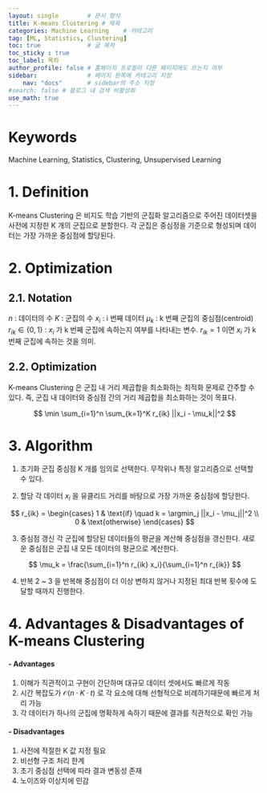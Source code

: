 ```yaml
---
layout: single        # 문서 형식
title: K-means Clustering # 제목
categories: Machine Learning    # 카테고리
tag: [ML, Statistics, Clustering]
toc: true             # 글 목차
toc_sticky : true
toc_label: 목차
author_profile: false # 홈페이지 프로필이 다른 페이지에도 뜨는지 여부
sidebar:              # 페이지 왼쪽에 카테고리 지정
    nav: "docs"       # sidebar의 주소 지정
#search: false # 블로그 내 검색 비활성화
use_math: true
---
```

# Keywords
Machine Learning, Statistics, Clustering, Unsupervised Learning



# 1. Definition
K-means Clustering 은 비지도 학습 기반의 군집화 알고리즘으로 주어진 데이터셋을 사전에 지정한 K 개의 군집으로 분할한다. 각 군집은 중심정을 기준으로 형성되며 데이터는 가장 가까운 중심점에 할당된다. 



# 2. Optimization
## 2.1. Notation
$n$ : 데이터의 수
$K$ : 군집의 수
$x_i$ : i 번째 데이터
$\mu_k$ : k 번째 군집의 중심점(centroid)
$r_{ik} \in \{0, 1\}$ : $x_i$ 가 k 번째 군집에 속하는지 여부를 나타내는 변수. $r_{ik} = 1$ 이면 $x_i$ 가 k 번째 군집에 속하는 것을 의미.

## 2.2. Optimization
K-means Clustering 은 군집 내 거리 제곱합을 최소화하는 최적화 문제로 간주할 수 있다. 즉, 군집 내 데이터와 중심점 간의 거리 제곱합을 최소화하는 것이 목표다.

$$
\min \sum_{i=1}^n \sum_{k=1}^K r_{ik} ||x_i - \mu_k||^2
$$

# 3. Algorithm
1. 초기화
군집 중심점 K 개를 임의로 선택한다. 무작위나 특정 알고리즘으로 선택할 수 있다.

2. 할당
각 데이터 $x_i$ 을 유클리드 거리를 바탕으로 가장 가까운 중심점에 할당한다. 

$$
r_{ik} = \begin{cases} 1 & \text{if} \quad k = \argmin_j ||x_i - \mu_j||^2 \\ 
0 & \text{otherwise} \end{cases} 
$$

3. 중심점 갱신
각 군집에 할당된 데이터들의 평균을 계산해 중심점을 갱신한다. 새로운 중심점은 군집 내 모든 데이터의 평균으로 계산한다.

$$
\mu_k = \frac{\sum_{i=1}^n r_{ik} x_i}{\sum_{i=1}^n r_{ik}} 
$$

4. 반복
2 ~ 3 을 반복해 중심점이 더 이상 변하지 않거나 지정된 최대 반복 횟수에 도달할 때까지 진행한다.


# 4. Advantages & Disadvantages of K-means Clustering
#### - Advantages
1. 이해가 직관적이고 구현이 간단하며 대규모 데이터 셋에서도 빠르게 작동
2. 시간 복잡도가 $\mathcal{O} (n \cdot K \cdot t)$ 로 각 요소에 대해 선형적으로 비례하기때문에 빠르게 처리 가능
3. 각 데이터가 하나의 군집에 명확하게 속하기 때문에 결과를 직관적으로 확인 가능

#### - Disadvantages
1. 사전에 적절한 K 값 지정 필요
2. 비선형 구조 처리 한계
3. 초기 중심점 선택에 따라 결과 변동성 존재
4. 노이즈와 이상치에 민감

